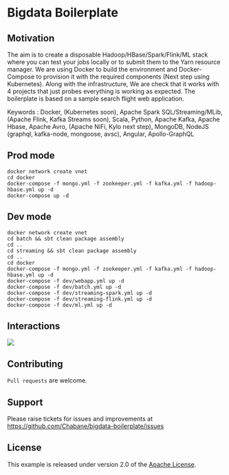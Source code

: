 # Bigdata Boilerplate

## Motivation
The aim is to create a disposable Hadoop/HBase/Spark/Flink/ML stack where you can test your jobs locally or to submit them to the Yarn resource manager. We are using Docker to build the environment and Docker-Compose to provision it with the required components (Next step using Kubernetes). Along with the infrastructure, We are check that it works with 4 projects that just probes everything is working as expected. The boilerplate is based on a sample search flight web application.

Keywords : Docker, (Kubernetes soon), Apache Spark SQL/Streaming/MLib, (Apache Flink, Kafka Streams soon), Scala, Python, Apache Kafka, Apache Hbase, Apache Avro, (Apache NiFi, Kylo next step), MongoDB, NodeJS (graphql, kafka-node, mongoose, avsc), Angular, Apollo-GraphQL

## Prod mode
```
docker network create vnet
cd docker
docker-compose -f mongo.yml -f zookeeper.yml -f kafka.yml -f hadoop-hbase.yml up -d
docker-compose up -d
```
## Dev mode 
```
docker network create vnet
cd batch && sbt clean package assembly
cd ..
cd streaming && sbt clean package assembly
cd ..
cd docker
docker-compose -f mongo.yml -f zookeeper.yml -f kafka.yml -f hadoop-hbase.yml up -d
docker-compose -f dev/webapp.yml up -d
docker-compose -f dev/batch.yml up -d
docker-compose -f dev/streaming-spark.yml up -d
docker-compose -f dev/streaming-flink.yml up -d
docker-compose -f dev/ml.yml up -d
```

## Interactions
<img src='https://image.ibb.co/jg2GU6/search_flight_simple_v1.png'/>

## Contributing
`Pull requests` are welcome.

## Support
Please raise tickets for issues and improvements at https://github.com/Chabane/bigdata-boilerplate/issues

## License
This example is released under version 2.0 of the [Apache License](LICENSE).

